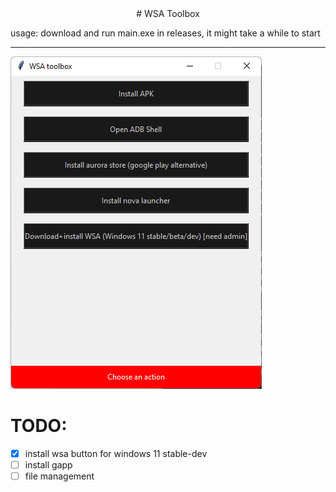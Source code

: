 <div align=center markdown=1>
# WSA Toolbox
</div>

usage: download and run main.exe in releases, it might take a while to start


****

![demo](images/scr.png)

# TODO:

- [x] install wsa button for windows 11 stable-dev
- [ ] install gapp
- [ ] file management
